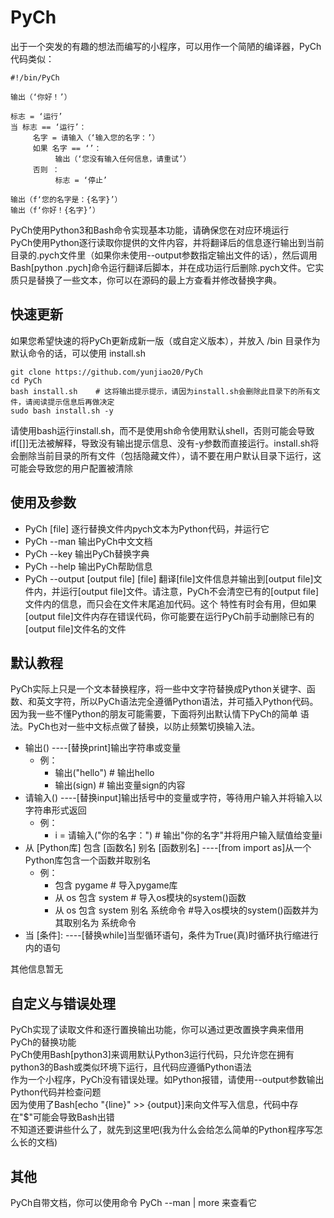# PyCh

出于一个突发的有趣的想法而编写的小程序，可以用作一个简陋的编译器，PyCh代码类似：

    #!/bin/PyCh

    输出（‘你好！’）

    标志 = ‘运行’
    当 标志 == ‘运行’：
         名字 = 请输入（‘输入您的名字：’）
         如果 名字 == ‘’：
              输出（‘您没有输入任何信息，请重试’）
         否则 ：
              标志 = ‘停止’

    输出（f‘您的名字是：{名字}’）
    输出（f‘你好！{名字}’）

PyCh使用Python3和Bash命令实现基本功能，请确保您在对应环境运行     
PyCh使用Python逐行读取你提供的文件内容，并将翻译后的信息逐行输出到当前目录的.pych文件里（如果你未使用--output参数指定输出文件的话），然后调用Bash[python .pych]命令运行翻译后脚本，并在成功运行后删除.pych文件。它实质只是替换了一些文本，你可以在源码的最上方查看并修改替换字典。


## 快速更新

如果您希望快速的将PyCh更新成新一版（或自定义版本），并放入 /bin 目录作为默认命令的话，可以使用 install.sh

    git clone https://github.com/yunjiao20/PyCh
    cd PyCh
    bash install.sh    # 这将输出提示提示，请因为install.sh会删除此目录下的所有文件，请阅读提示信息后再做决定
    sudo bash install.sh -y

 请使用bash运行install.sh，而不是使用sh命令使用默认shell，否则可能会导致if[[]]无法被解释，导致没有输出提示信息、没有-y参数而直接运行。install.sh将会删除当前目录的所有文件（包括隐藏文件），请不要在用户默认目录下运行，这可能会导致您的用户配置被清除

## 使用及参数

- PyCh [file]    逐行替换文件内pych文本为Python代码，并运行它
- PyCh --man     输出PyCh中文文档
- PyCh --key     输出PyCh替换字典
- PyCh --help    输出PyCh帮助信息
- PyCh --output [output file] [file]    翻译[file]文件信息并输出到[output file]文件内，并运行[output file]文件。请注意，PyCh不会清空已有的[output file]文件内的信息，而只会在文件末尾追加代码。这个
特性有时会有用，但如果[output file]文件内存在错误代码，你可能要在运行PyCh前手动删除已有的[output file]文件名的文件


## 默认教程

PyCh实际上只是一个文本替换程序，将一些中文字符替换成Python关键字、函数、和英文字符，所以PyCh语法完全遵循Python语法，并可插入Python代码。因为我一些不懂Python的朋友可能需要，下面将列出默认情下PyCh的简单 
语法。PyCh也对一些中文标点做了替换，以防止频繁切换输入法。     
- 输出()    ----[替换print]输出字符串或变量     
  - 例：
    - 输出("hello")  # 输出hello     
    - 输出(sign)     # 输出变量sign的内容     
- 请输入()    ----[替换input]输出括号中的变量或字符，等待用户输入并将输入以字符串形式返回     
  - 例：
    - i = 请输入("你的名字：")    # 输出"你的名字"并将用户输入赋值给变量i     
- 从 [Python库] 包含 [函数名] 别名 [函数别名]     ----[from import as]从一个Python库包含一个函数并取别名     
  - 例：
    - 包含 pygame    # 导入pygame库     
    - 从 os 包含 system    # 导入os模块的system()函数     
    - 从 os 包含 system 别名 系统命令    #导入os模块的system()函数并为其取别名为 系统命令     
- 当 [条件]:    ----[替换while]当型循环语句，条件为True(真)时循环执行缩进行内的语句
  
其他信息暂无     


## 自定义与错误处理

PyCh实现了读取文件和逐行置换输出功能，你可以通过更改置换字典来借用PyCh的替换功能    
PyCh使用Bash[python3]来调用默认Python3运行代码，只允许您在拥有python3的Bash或类似环境下运行，且代码应遵循Python语法    
作为一个小程序，PyCh没有错误处理。如Python报错，请使用--output参数输出Python代码并检查问题     
因为使用了Bash[echo "{line}" >> {output}]来向文件写入信息，代码中存在"$"可能会导致Bash出错    
不知道还要讲些什么了，就先到这里吧(我为什么会给怎么简单的Python程序写怎么长的文档)    

## 其他

PyCh自带文档，你可以使用命令 PyCh --man | more 来查看它

